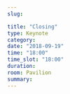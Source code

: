 ```yaml
---
slug:

title: "Closing"
type: Keynote
category:
date: "2018-09-19"
time: "18:00"
time_slot: "18:00"
duration:
room: Pavilion
summary:
---
```

